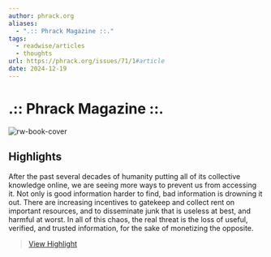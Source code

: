 ```yaml
---
author: phrack.org
aliases:
  - ".:: Phrack Magazine ::."
tags:
  - readwise/articles
  - thoughts
url: https://phrack.org/issues/71/1#article
date: 2024-12-19
---
```

# .:: Phrack Magazine ::.

![rw-book-cover](https://readwise-assets.s3.amazonaws.com/static/images/article0.00998d930354.png)

## Highlights


After the past several decades of humanity putting all of its collective knowledge online, we are seeing more ways to prevent us from accessing it. Not only is good information harder to find, bad information is drowning it out. There are increasing incentives to gatekeep and collect rent on important resources, and to disseminate junk that is useless at best, and harmful at worst. In all of this chaos, the real threat is the loss of useful, verified, and trusted information, for the sake of monetizing the opposite.
> [View Highlight](https://read.readwise.io/read/01jffmectq8qer86g2pjt2ner6)

